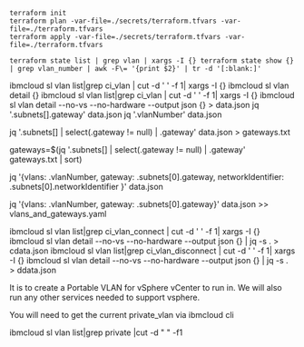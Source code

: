 
```
terraform init
terraform plan -var-file=./secrets/terraform.tfvars -var-file=./terraform.tfvars
terraform apply -var-file=./secrets/terraform.tfvars -var-file=./terraform.tfvars
```


```
terraform state list | grep vlan | xargs -I {} terraform state show {} | grep vlan_number | awk -F\= '{print $2}' | tr -d '[:blank:]'
```



ibmcloud sl vlan list|grep ci_vlan | cut -d ' ' -f 1| xargs -I {} ibmcloud sl vlan detail {}
ibmcloud sl vlan list|grep ci_vlan | cut -d ' ' -f 1| xargs -I {} ibmcloud sl vlan detail --no-vs --no-hardware --output json {} > data.json
jq '.subnets[].gateway' data.json
jq '.vlanNumber' data.json

jq '.subnets[] | select(.gateway != null) | .gateway' data.json > gateways.txt

gateways=$(jq '.subnets[] | select(.gateway != null) | .gateway' gateways.txt | sort)

jq '{vlans: .vlanNumber, gateway: .subnets[0].gateway, networkIdentifier: .subnets[0].networkIdentifier }' data.json

jq '{vlans: .vlanNumber, gateway: .subnets[0].gateway}' data.json >> vlans_and_gateways.yaml



ibmcloud sl vlan list|grep ci_vlan_connect | cut -d ' ' -f 1| xargs -I {} ibmcloud sl vlan detail --no-vs --no-hardware --output json {} | jq -s . > cdata.json
ibmcloud sl vlan list|grep ci_vlan_disconnect | cut -d ' ' -f 1| xargs -I {} ibmcloud sl vlan detail --no-vs --no-hardware --output json {} | jq -s . > ddata.json





It is to create a Portable VLAN for vSphere vCenter to run in. We will also run any other services needed to support vsphere.



You will need to get the current private_vlan via ibmcloud cli

 ibmcloud sl vlan list|grep private |cut -d " " -f1


